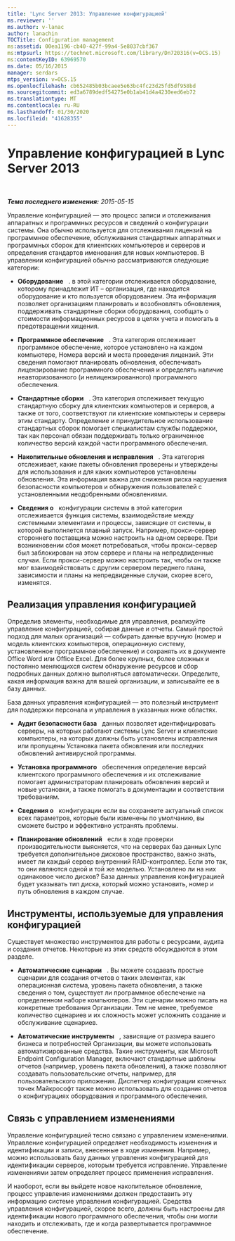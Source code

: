 ```yaml
---
title: 'Lync Server 2013: Управление конфигурацией'
ms.reviewer: ''
ms.author: v-lanac
author: lanachin
TOCTitle: Configuration management
ms:assetid: 00ea1196-cb40-427f-99a4-5e8037cbf367
ms:mtpsurl: https://technet.microsoft.com/library/Dn720316(v=OCS.15)
ms:contentKeyID: 63969570
ms.date: 05/16/2015
manager: serdars
mtps_version: v=OCS.15
ms.openlocfilehash: cb652485b03bcaee5e63bc4fc23d25fd5df958bd
ms.sourcegitcommit: ed3a6789dedf54275e0b1ab41d4a4230eed6eb72
ms.translationtype: MT
ms.contentlocale: ru-RU
ms.lasthandoff: 01/30/2020
ms.locfileid: "41628355"
---
```

<div data-xmlns="http://www.w3.org/1999/xhtml">

<div class="topic" data-xmlns="http://www.w3.org/1999/xhtml" data-msxsl="urn:schemas-microsoft-com:xslt" data-cs="https://msdn.microsoft.com/">

<div data-asp="https://msdn2.microsoft.com/asp">

# <a name="configuration-management-in-lync-server-2013"></a>Управление конфигурацией в Lync Server 2013

</div>

<div id="mainSection">

<div id="mainBody">

<span> </span>

_**Тема последнего изменения:** 2015-05-15_

Управление конфигурацией — это процесс записи и отслеживания аппаратных и программных ресурсов и сведений о конфигурации системы. Она обычно используется для отслеживания лицензий на программное обеспечение, обслуживания стандартных аппаратных и программных сборок для клиентских компьютеров и серверов и определения стандартов именования для новых компьютеров. В управлении конфигурацией обычно рассматриваются следующие категории:

  - **Оборудование**   . в этой категории отслеживается оборудование, которому принадлежит ИТ – организация, где находится оборудование и кто пользуется оборудованием. Эта информация позволяет организациям планировать и возобновлять обновления, поддерживать стандартные сборки оборудования, сообщать о стоимости информационных ресурсов в целях учета и помогать в предотвращении хищения.

  - **Программное обеспечение**   . Эта категория отслеживает программное обеспечение, которое установлено на каждом компьютере, Номера версий и места проведения лицензий. Эти сведения помогают планировать обновления, обеспечивать лицензирование программного обеспечения и определять наличие неавторизованного (и нелицензированного) программного обеспечения.

  - **Стандартные сборки**   . Эта категория отслеживает текущую стандартную сборку для клиентских компьютеров и серверов, а также от того, соответствуют ли клиентские компьютеры и серверы этим стандарту. Определение и принудительное использование стандартных сборок помогает специалистам службы поддержки, так как персонал обязан поддерживать только ограниченное количество версий каждой части программного обеспечения.

  - **Накопительные обновления и исправления**   . Эта категория отслеживает, какие пакеты обновления проверены и утверждены для использования и для каких компьютеров установлены обновления. Эта информация важна для снижения риска нарушения безопасности компьютеров и обнаружения пользователей с установленными неодобренными обновлениями.

  - **Сведения о**   конфигурации системы в этой категории отслеживается функция системы, взаимодействие между системными элементами и процессы, зависящие от системы, в которой выполняется плавный запуск. Например, прокси-сервер стороннего поставщика можно настроить на одном сервере. При возникновении сбоя может потребоваться, чтобы прокси-сервер был заблокирован на этом сервере и планы на непредвиденные случаи. Если прокси-сервер можно настроить так, чтобы он также мог взаимодействовать с другим сервером переднего плана, зависимости и планы на непредвиденные случаи, скорее всего, изменятся.

<div>

## <a name="implementing-configuration-management"></a>Реализация управления конфигурацией

Определив элементы, необходимые для управления, реализуйте управление конфигурацией, собирая данные и отчеты. Самый простой подход для малых организаций — собирать данные вручную (номер и модель клиентских компьютеров, операционную систему, установленное программное обеспечение) и сохранять их в документе Office Word или Office Excel. Для более крупных, более сложных и постоянно меняющихся систем обнаружение ресурсов и сбор подробных данных должно выполняться автоматически. Определите, какая информация важна для вашей организации, и записывайте ее в базу данных.

База данных управления конфигурацией — это полезный инструмент для поддержки персонала и управления в указанных ниже областях.

  - **Аудит безопасности база**   данных позволяет идентифицировать серверы, на которых работают системы Lync Server и клиентские компьютеры, на которых должны быть установлены исправления или пропущены Установка пакета обновления или последних обновлений антивирусной программы.

  - **Установка программного**   обеспечения определение версий клиентского программного обеспечения и их отслеживание помогает администраторам планировать обновления версий и новые установки, а также помогать в документации и соответствии требованиям.

  - **Сведения о**   конфигурации если вы сохраняете актуальный список всех параметров, которые были изменены по умолчанию, вы сможете быстро и эффективно устранять проблемы.

  - **Планирование обновлений**   если в ходе проверки производительности выясняется, что на серверах баз данных Lync требуется дополнительное дисковое пространство, важно знать, имеет ли каждый сервер внутренний RAID-контроллер. Если это так, то они являются одной и той же моделью. Установлено ли на них одинаковое число дисков? База данных управления конфигурацией будет указывать тип диска, который можно установить, номер и путь обновления в каждом случае.

</div>

<div>

## <a name="tools-used-for-configuration-management"></a>Инструменты, используемые для управления конфигурацией

Существует множество инструментов для работы с ресурсами, аудита и создания отчетов. Некоторые из этих средств обсуждаются в этом разделе.

  - **Автоматические сценарии**   . Вы можете создавать простые сценарии для создания отчетов о таких элементах, как операционная система, уровень пакета обновления, а также сведения о том, существует ли программное обеспечение на определенном наборе компьютеров. Эти сценарии можно писать на конкретные требования Организации. Тем не менее, требуемое количество сценариев и их сложность может усложнить создание и обслуживание сценариев.

  - **Автоматические инструменты**   , зависящие от размера вашего бизнеса и потребностей Организации, вы можете использовать автоматизированные средства. Такие инструменты, как Microsoft Endpoint Configuration Manager, включают стандартные шаблоны отчетов (например, уровень пакета обновления), а также позволяют создавать пользовательские отчеты, например, для пользовательского приложения. Диспетчер конфигурации конечных точек Майкрософт также можно использовать для создания отчетов о конфигурациях оборудования и программного обеспечения.

</div>

<div>

## <a name="relationship-with-change-management"></a>Связь с управлением изменениями

Управление конфигурацией тесно связано с управлением изменениями. Управление конфигурацией определяет необходимость изменения и идентификации и записи, внесенные в ходе изменения. Например, можно использовать базу данных управления конфигурацией для идентификации серверов, которым требуется исправление. Управление изменениями затем определяет процесс применения исправления.

И наоборот, если вы выйдете новое накопительное обновление, процесс управления изменениями должен предоставить эту информацию системе управления конфигурацией. Средства управления конфигурацией, скорее всего, должны быть настроены для идентификации нового программного обеспечения, чтобы они могли находить и отслеживать, где и когда развертывается программное обеспечение.

</div>

</div>

<span> </span>

</div>

</div>

</div>

